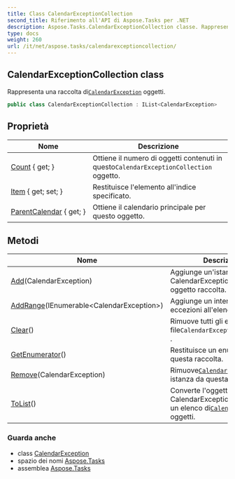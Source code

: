 ```yaml
---
title: Class CalendarExceptionCollection
second_title: Riferimento all'API di Aspose.Tasks per .NET
description: Aspose.Tasks.CalendarExceptionCollection classe. Rappresenta una raccolta diCalendarException oggetti.
type: docs
weight: 260
url: /it/net/aspose.tasks/calendarexceptioncollection/
---
```

## CalendarExceptionCollection class

Rappresenta una raccolta di[`CalendarException`](../calendarexception/) oggetti.

```csharp
public class CalendarExceptionCollection : IList<CalendarException>
```

## Proprietà

| Nome | Descrizione |
| --- | --- |
| [Count](../../aspose.tasks/calendarexceptioncollection/count/) { get; } | Ottiene il numero di oggetti contenuti in questo`CalendarExceptionCollection` oggetto. |
| [Item](../../aspose.tasks/calendarexceptioncollection/item/) { get; set; } | Restituisce l'elemento all'indice specificato. |
| [ParentCalendar](../../aspose.tasks/calendarexceptioncollection/parentcalendar/) { get; } | Ottiene il calendario principale per questo oggetto. |

## Metodi

| Nome | Descrizione |
| --- | --- |
| [Add](../../aspose.tasks/calendarexceptioncollection/add/)(CalendarException) | Aggiunge un'istanza CalendarException a questo oggetto raccolta. |
| [AddRange](../../aspose.tasks/calendarexceptioncollection/addrange/)(IEnumerable&lt;CalendarException&gt;) | Aggiunge un intervallo di eccezioni all'elenco interno. |
| [Clear](../../aspose.tasks/calendarexceptioncollection/clear/)() | Rimuove tutti gli elementi dal file`CalendarExceptionCollection` . |
| [GetEnumerator](../../aspose.tasks/calendarexceptioncollection/getenumerator/)() | Restituisce un enumeratore per questa raccolta. |
| [Remove](../../aspose.tasks/calendarexceptioncollection/remove/)(CalendarException) | Rimuove[`CalendarException`](../calendarexception/) istanza da questa raccolta. |
| [ToList](../../aspose.tasks/calendarexceptioncollection/tolist/)() | Converte l'oggetto CalendarExceptionCollection in un elenco di[`CalendarException`](../calendarexception/) oggetti. |

### Guarda anche

* class [CalendarException](../calendarexception/)
* spazio dei nomi [Aspose.Tasks](../../aspose.tasks/)
* assemblea [Aspose.Tasks](../../)


